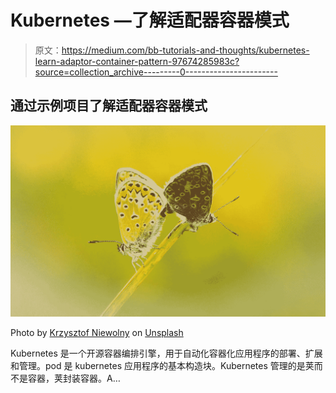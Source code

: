 # Kubernetes —了解适配器容器模式

> 原文：<https://medium.com/bb-tutorials-and-thoughts/kubernetes-learn-adaptor-container-pattern-97674285983c?source=collection_archive---------0----------------------->

## 通过示例项目了解适配器容器模式

![](img/056784b4ea17cba2effa37b30aeb0871.png)

Photo by [Krzysztof Niewolny](https://unsplash.com/@epan5?utm_source=medium&utm_medium=referral) on [Unsplash](https://unsplash.com?utm_source=medium&utm_medium=referral)

Kubernetes 是一个开源容器编排引擎，用于自动化容器化应用程序的部署、扩展和管理。pod 是 kubernetes 应用程序的基本构造块。Kubernetes 管理的是荚而不是容器，荚封装容器。A…